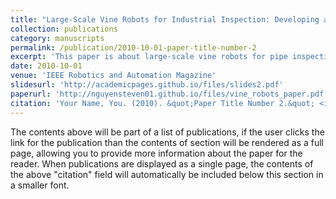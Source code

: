 ```yaml
---
title: "Large-Scale Vine Robots for Industrial Inspection: Developing a New Framework to Overcome Limitations With Existing Inspection Methods"
collection: publications
category: manuscripts
permalink: /publication/2010-10-01-paper-title-number-2
excerpt: 'This paper is about large-scale vine robots for pipe inspection. The number 3 is left for future work.'
date: 2010-10-01
venue: 'IEEE Robotics and Automation Magazine'
slidesurl: 'http://academicpages.github.io/files/slides2.pdf'
paperurl: 'http://nguyensteven01.github.io/files/vine_robots_paper.pdf'
citation: 'Your Name, You. (2010). &quot;Paper Title Number 2.&quot; <i>Journal 1</i>. 1(2).'
---
```


The contents above will be part of a list of publications, if the user clicks the link for the publication than the contents of section will be rendered as a full page, allowing you to provide more information about the paper for the reader. When publications are displayed as a single page, the contents of the above "citation" field will automatically be included below this section in a smaller font.